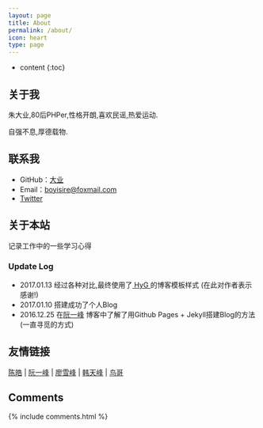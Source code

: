 ```yaml
---
layout: page
title: About
permalink: /about/
icon: heart
type: page
---
```


* content
{:toc}

## 关于我

朱大业,80后PHPer,性格开朗,喜欢民谣,热爱运动.

自强不息,厚德载物.

## 联系我

* GitHub：[大业](https://github.com/boyisire)
* Email：boyisire@foxmail.com
* [Twitter](https://twitter.com/boyisire)

## 关于本站

记录工作中的一些学习心得

### Update Log

* 2017.01.13 经过各种对比,最终使用了[ HyG ](http://gaohaoyang.github.io/) 的博客模板样式 (在此对作者表示感谢!)
* 2017.01.10 搭建成功了个人Blog
* 2016.12.25 在[阮一峰](http://www.ruanyifeng.com/home.html/) 博客中了解了用Github Pages + Jekyll搭建Blog的方法(一直寻觅的方式)

## 友情链接
[陈皓](https://coolshell.cn/articles/4102.html) \|
[阮一峰](http://www.ruanyifeng.com/home.html/) \|
[廖雪峰](http://www.liaoxuefeng.com/) \|
[韩天峰](http://rango.swoole.com//) \|
[鸟哥](http://www.laruence.com/) 

## Comments

{% include comments.html %}
